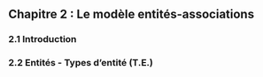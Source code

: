 ## Chapitre 2 : Le modèle entités-associations

### 2.1 Introduction 
### 2.2 Entités - Types d’entité (T.E.)
